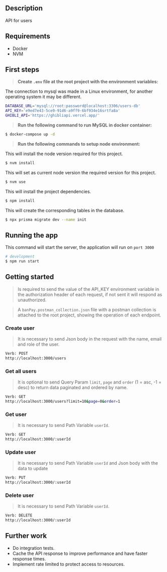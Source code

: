 ## Description
API for users

## Requirements
* Docker
* NVM

## First steps
> **Create `.env` file at the root project with the environment variables:**

The connection to mysql was made in a Linux environment, for another operating system it may be different.
```sh
DATABASE_URL='mysql://root:password@localhost:3306/users-db'
API_KEY='e9ed7e43-5ce9-91d6-a9ff9-6bf934e16srtfa8a'
GHIBLI_API='https://ghibliapi.vercel.app/'
```
> **Run the following command to run MySQL in docker container:**
```bash
$ docker-compose up -d
```
> **Run the following commands to setup node environment:**

This will install the node version required for this project.
```bash
$ nvm install 
```

This will set as current node version the required version for this project.
```bash
$ nvm use 
```

This will install the project dependencies.
```bash
$ npm install
```

This will create the corresponding tables in the database.
```bash
$ npx prisma migrate dev --name init 
```

## Running the app
This command will start the server, the application will run on `port 3000`

```bash
# development
$ npm run start
```

## Getting started

> Is required to send the value of the API_KEY environment variable in the authorization header of each request, if not sent it will respond as unauthorized.

> A `banPay.postman_collection.json` file with a postman collection is attached to the root project, showing the operation of each endpoint.



### Create user
> It is necessary to send Json body in the request with the name, email and role of the user.

```bash
Verb: POST
http://localhost:3000/users
```

### Get all users
> It is optional to send Query Param `limit`, `page` and `order` (1 = asc, -1 = desc) to return data paginated and ordered by name.

```bash
Verb: GET
http://localhost:3000/users?limit=10&page=0&order=1
```

### Get user
> It is necessary to send Path Variable `userId`.

```bash
Verb: GET
http://localhost:3000/:userId
```

### Update user
> It is necessary to send Path Variable `userId` and Json body with the data to update

```bash
Verb: PUT
http://localhost:3000/:userId
```

### Delete user
> It is necessary to send Path Variable `userId`.

```bash
Verb: DELETE
http://localhost:3000/:userId
```

## Further work
* Do integration tests.
* Cache the API response to improve performance and have faster response times.
* Implement rate limited to protect access to resources.